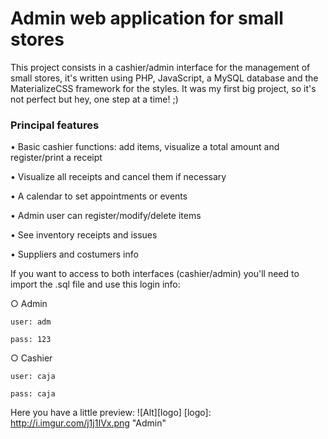 # Admin web application for small stores

This project consists in a cashier/admin interface for the management of small stores, it's written using PHP, JavaScript, a MySQL database and the MaterializeCSS framework for the styles. It was my first big project, so it's not perfect but hey, one step at a time! ;)

### Principal features
  • Basic cashier functions: add items, visualize a total amount and register/print a receipt
  
  • Visualize all receipts and cancel them if necessary
  
  • A calendar to set appointments or events
  
  • Admin user can register/modify/delete items
  
  • See inventory receipts and issues
  
  • Suppliers and costumers info
  
  
If you want to access to both interfaces (cashier/admin) you'll need to import the .sql file and use this login info:

  ○ Admin
  
    user: adm
    
    pass: 123
    
    
  ○ Cashier
  
    user: caja
    
    pass: caja


Here you have a little preview:
![Alt][logo]
[logo]: http://i.imgur.com/j1j1IVx.png "Admin"
